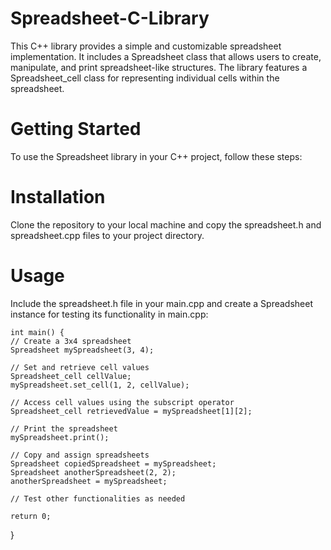 # Spreadsheet-C-Library
This C++ library provides a simple and customizable spreadsheet implementation. It includes a Spreadsheet class that allows users to create, manipulate, and print spreadsheet-like structures. The library features a Spreadsheet_cell class for representing individual cells within the spreadsheet.
# Getting Started

To use the Spreadsheet library in your C++ project, follow these steps:
# Installation
Clone the repository to your local machine and copy the spreadsheet.h and spreadsheet.cpp files to your project directory.
# Usage
Include the spreadsheet.h file in your main.cpp and create a Spreadsheet instance for testing its functionality in main.cpp:
    
    int main() {
    // Create a 3x4 spreadsheet
    Spreadsheet mySpreadsheet(3, 4);

    // Set and retrieve cell values
    Spreadsheet_cell cellValue;
    mySpreadsheet.set_cell(1, 2, cellValue);

    // Access cell values using the subscript operator
    Spreadsheet_cell retrievedValue = mySpreadsheet[1][2];

    // Print the spreadsheet
    mySpreadsheet.print();

    // Copy and assign spreadsheets
    Spreadsheet copiedSpreadsheet = mySpreadsheet;
    Spreadsheet anotherSpreadsheet(2, 2);
    anotherSpreadsheet = mySpreadsheet;

    // Test other functionalities as needed

    return 0;
}

